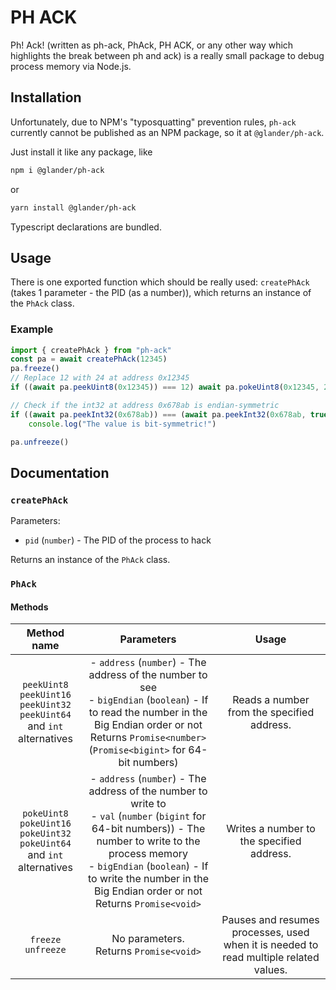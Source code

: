 # PH ACK

Ph! Ack! (written as ph-ack, PhAck, PH ACK, or any other way which highlights the break between ph and ack) is a really small package to debug process memory via Node.js.

## Installation

Unfortunately, due to NPM's "typosquatting" prevention rules, `ph-ack` currently cannot be published as an NPM package, so it at `@glander/ph-ack`.

Just install it like any package, like

```sh
npm i @glander/ph-ack
```

or

```sh
yarn install @glander/ph-ack
```

Typescript declarations are bundled.

## Usage

There is one exported function which should be really used: `createPhAck` (takes 1 parameter - the PID (as a number)), which returns an instance of the `PhAck` class.

### Example

```ts
import { createPhAck } from "ph-ack"
const pa = await createPhAck(12345)
pa.freeze()
// Replace 12 with 24 at address 0x12345
if ((await pa.peekUint8(0x12345)) === 12) await pa.pokeUint8(0x12345, 24)

// Check if the int32 at address 0x678ab is endian-symmetric
if ((await pa.peekInt32(0x678ab)) === (await pa.peekInt32(0x678ab, true)))
	console.log("The value is bit-symmetric!")

pa.unfreeze()
```

## Documentation

### `createPhAck`

Parameters:

- `pid` (`number`) - The PID of the process to hack

Returns an instance of the `PhAck` class.

### `PhAck`

#### Methods

|                                      Method name                                      |                                                                                                                                   Parameters                                                                                                                                   |                                         Usage                                         |
| :-----------------------------------------------------------------------------------: | :----------------------------------------------------------------------------------------------------------------------------------------------------------------------------------------------------------------------------------------------------------------------------: | :-----------------------------------------------------------------------------------: |
| `peekUint8`<br>`peekUint16`<br>`peekUint32`<br>`peekUint64`<br>and `int` alternatives |                               - `address` (`number`) - The address of the number to see<br>- `bigEndian` (`boolean`) - If to read the number in the Big Endian order or not<br>Returns `Promise<number>` (`Promise<bigint>` for 64-bit numbers)                                |                      Reads a number from the specified address.                       |
| `pokeUint8`<br>`pokeUint16`<br>`pokeUint32`<br>`pokeUint64`<br>and `int` alternatives | - `address` (`number`) - The address of the number to write to<br>- `val` (`number` (`bigint` for 64-bit numbers)) - The number to write to the process memory<br>- `bigEndian` (`boolean`) - If to write the number in the Big Endian order or not<br>Returns `Promise<void>` |                       Writes a number to the specified address.                       |
|                                `freeze`<br>`unfreeze`                                 |                                                                                                                   No parameters.<br>Returns `Promise<void>`                                                                                                                    | Pauses and resumes processes, used when it is needed to read multiple related values. |

